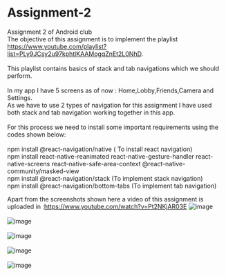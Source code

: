 # Assignment-2
Assignment 2 of Android club
\
The objective of this assignment is to implement the playlist https://www.youtube.com/playlist?list=PLy9JCsy2u97kphtlKAAMogqZnEt2L0NhD.
\
\
This playlist contains basics of stack and tab navigations which we should perform. 
\
\
In my app I have 5 screens as of now : Home,Lobby,Friends,Camera and Settings. 
\
As we have to use 2 types of navigation for this assignment I have used both stack and tab navigation working together in this app.
\
\
For this process we need to install some important requirements using the codes shown below:
\
\
npm install @react-navigation/native ( To install react navigation)
\
npm install react-native-reanimated react-native-gesture-handler react-native-screens react-native-safe-area-context @react-native-community/masked-view
\
npm install @react-navigation/stack (To implement stack navigation)
\
npm install @react-navigation/bottom-tabs (To implement tab navigation)


Apart from the screenshots shown here a video of this assignment is uploaded in :https://www.youtube.com/watch?v=Pt2NKjAR03E
![image](https://user-images.githubusercontent.com/84237347/124360860-b9a12080-dc49-11eb-94e5-12f17b853667.png)
\
\
![image](https://user-images.githubusercontent.com/84237347/124360875-cd4c8700-dc49-11eb-816a-380229210996.png)
\
\
![image](https://user-images.githubusercontent.com/84237347/124360889-d9384900-dc49-11eb-9f2c-68006153d27d.png)
\
\
![image](https://user-images.githubusercontent.com/84237347/124360907-f3722700-dc49-11eb-81a2-a7f52aad0d26.png)
\
\
![image](https://user-images.githubusercontent.com/84237347/124360912-fcfb8f00-dc49-11eb-9067-0064cf1f43d0.png)


